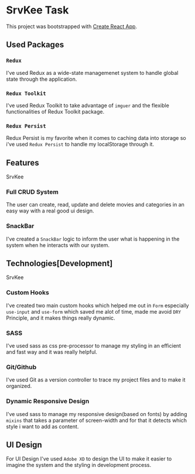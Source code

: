 # SrvKee Task

This project was bootstrapped with [Create React App](https://github.com/facebook/create-react-app).

## Used Packages

### `Redux`

I've used Redux as a wide-state managemenet system to handle global state through the application.

### `Redux Toolkit`

I've used Redux Toolkit to take advantage of `imguer` and the flexible functionalities of Redux Toolkit package.

### `Redux Persist`

Redux Persist is my favorite when it comes to caching data into storage so i've used `Redux Persist` to handle my 
localStorage through it.


## Features
SrvKee

### Full CRUD System

The user can create, read, update and delete movies and categories in an easy way with a real good ui design.

### SnackBar

I've created a `SnackBar` logic to inform the user what is happening in the system when he interacts with our system.

## Technologies[Development]
SrvKee

### Custom Hooks

I've created two main custom hooks which helped me out in `Form` especially `use-input` and `use-form` which
saved me alot of time, made me avoid `DRY` Principle, and it makes things really dynamic.

### SASS

I've used sass as css pre-processor to manage my styling in an efficient and fast way and it was really helpful.

### Git/Github

I've used Git as a version controller to trace my project files and to make it organized.

### Dynamic Responsive Design

I've used sass to manage my responsive design(based on fonts) by adding `mixins` that takes a parameter of screen-width
and for that it detects which style i want to add as content.

## UI Design

For UI Design I've used `Adobe XD` to design the UI to make it easier to imagine the system and the styling in development process.
